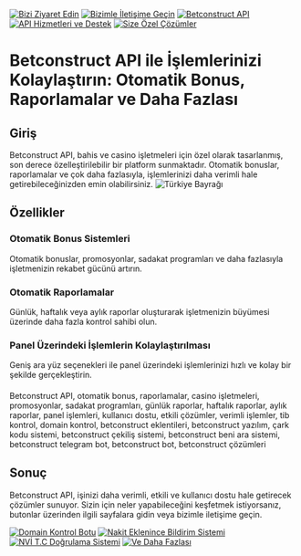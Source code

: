[![Bizi Ziyaret Edin](https://img.shields.io/badge/-Bizi%20Ziyaret%20Edin-blue)](https://betxsolutions.com/)
[![Bizimle İletişime Geçin](https://img.shields.io/badge/-Bizimle%20İletişime%20Geçin-green)](https://betxsolutions.com/)
[![Betconstruct API](https://img.shields.io/badge/-Betconstruct%20API-red)](https://betxsolutions.com/)
[![API Hizmetleri ve Destek](https://img.shields.io/badge/-API%20Hizmetleri%20ve%20Destek-yellow)](https://betxsolutions.com/)
[![Size Özel Çözümler](https://img.shields.io/badge/-Size%20Özel%20Çözümler-orange)](https://betxsolutions.com/)

# Betconstruct API ile İşlemlerinizi Kolaylaştırın: Otomatik Bonus, Raporlamalar ve Daha Fazlası 


## Giriş
Betconstruct API, bahis ve casino işletmeleri için özel olarak tasarlanmış, son derece özelleştirilebilir bir platform sunmaktadır. Otomatik bonuslar, raporlamalar ve çok daha fazlasıyla, işlemlerinizi daha verimli hale getirebileceğinizden emin olabilirsiniz.
![Türkiye Bayrağı](https://link-to-turkish-flag-image.png)

## Özellikler

### Otomatik Bonus Sistemleri
Otomatik bonuslar, promosyonlar, sadakat programları ve daha fazlasıyla işletmenizin rekabet gücünü artırın.

### Otomatik Raporlamalar
Günlük, haftalık veya aylık raporlar oluşturarak işletmenizin büyümesi üzerinde daha fazla kontrol sahibi olun.

### Panel Üzerindeki İşlemlerin Kolaylaştırılması
Geniş ara yüz seçenekleri ile panel üzerindeki işlemlerinizi hızlı ve kolay bir şekilde gerçekleştirin.

####
Betconstruct API, otomatik bonus, raporlamalar, casino işletmeleri, promosyonlar, sadakat programları, günlük raporlar, haftalık raporlar, aylık raporlar, panel işlemleri, kullanıcı dostu, etkili çözümler, verimli işlemler, tib kontrol, domain kontrol, betconstruct eklentileri, betconstruct yazılım, çark kodu sistemi, betconstruct çekiliş sistemi, betconstruct beni ara sistemi, betconstruct telegram bot, betconstruct bot, betconstruct çözümleri


## Sonuç
Betconstruct API, işinizi daha verimli, etkili ve kullanıcı dostu hale getirecek çözümler sunuyor. Sizin için neler yapabileceğini keşfetmek istiyorsanız, butonlar üzerinden ilgili sayfalara gidin veya bizimle iletişime geçin.


[![Domain Kontrol Botu](https://img.shields.io/badge/-Domain%20Kontrol%20Botu-purple)](https://betxsolutions.com/)
[![Nakit Eklenince Bildirim Sistemi](https://img.shields.io/badge/-Nakit%20Eklenince%20Bildirim%20Sistemi-green)](https://betxsolutions.com/)
[![NVİ T.C Doğrulama Sistemi](https://img.shields.io/badge/-NVİ%20T.C%20Doğrulama%20Sistemi-yellow)](https://betxsolutions.com/)
[![Ve Daha Fazlası](https://img.shields.io/badge/-Ve%20Daha%20Fazlası-gray)](https://betxsolutions.com/)
